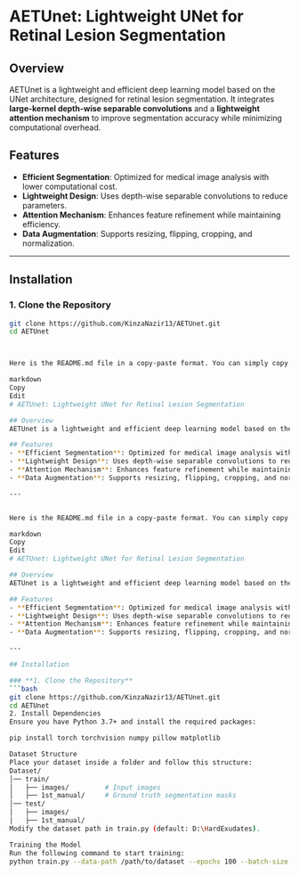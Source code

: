# AETUnet: Lightweight UNet for Retinal Lesion Segmentation  

## Overview  
AETUnet is a lightweight and efficient deep learning model based on the UNet architecture, designed for retinal lesion segmentation. It integrates **large-kernel depth-wise separable convolutions** and a **lightweight attention mechanism** to improve segmentation accuracy while minimizing computational overhead.  

## Features  
- **Efficient Segmentation**: Optimized for medical image analysis with lower computational cost.  
- **Lightweight Design**: Uses depth-wise separable convolutions to reduce parameters.  
- **Attention Mechanism**: Enhances feature refinement while maintaining efficiency.  
- **Data Augmentation**: Supports resizing, flipping, cropping, and normalization.  

---

## Installation  

### **1. Clone the Repository**  
```bash
git clone https://github.com/KinzaNazir13/AETUnet.git
cd AETUnet



Here is the README.md file in a copy-paste format. You can simply copy this and paste it directly into your GitHub repository as README.md.

markdown
Copy
Edit
# AETUnet: Lightweight UNet for Retinal Lesion Segmentation  

## Overview  
AETUnet is a lightweight and efficient deep learning model based on the UNet architecture, designed for retinal lesion segmentation. It integrates **large-kernel depth-wise separable convolutions** and a **lightweight attention mechanism** to improve segmentation accuracy while minimizing computational overhead.  

## Features  
- **Efficient Segmentation**: Optimized for medical image analysis with lower computational cost.  
- **Lightweight Design**: Uses depth-wise separable convolutions to reduce parameters.  
- **Attention Mechanism**: Enhances feature refinement while maintaining efficiency.  
- **Data Augmentation**: Supports resizing, flipping, cropping, and normalization.  

---


Here is the README.md file in a copy-paste format. You can simply copy this and paste it directly into your GitHub repository as README.md.

markdown
Copy
Edit
# AETUnet: Lightweight UNet for Retinal Lesion Segmentation  

## Overview  
AETUnet is a lightweight and efficient deep learning model based on the UNet architecture, designed for retinal lesion segmentation. It integrates **large-kernel depth-wise separable convolutions** and a **lightweight attention mechanism** to improve segmentation accuracy while minimizing computational overhead.  

## Features  
- **Efficient Segmentation**: Optimized for medical image analysis with lower computational cost.  
- **Lightweight Design**: Uses depth-wise separable convolutions to reduce parameters.  
- **Attention Mechanism**: Enhances feature refinement while maintaining efficiency.  
- **Data Augmentation**: Supports resizing, flipping, cropping, and normalization.  

---

## Installation  

### **1. Clone the Repository**  
```bash
git clone https://github.com/KinzaNazir13/AETUnet.git
cd AETUnet
2. Install Dependencies
Ensure you have Python 3.7+ and install the required packages:

pip install torch torchvision numpy pillow matplotlib

Dataset Structure
Place your dataset inside a folder and follow this structure:
Dataset/
│── train/
│   ├── images/         # Input images
│   ├── 1st_manual/     # Ground truth segmentation masks
│── test/
│   ├── images/  
│   ├── 1st_manual/  
Modify the dataset path in train.py (default: D:\HardExudates).

Training the Model
Run the following command to start training:
python train.py --data-path /path/to/dataset --epochs 100 --batch-size 4 --lr 0.0015


